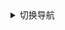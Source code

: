 <!-- 角色图片展示 -->
<details id="nav">
  <summary>切换导航</summary>
  <ul style="list-style:none; padding-left:0;">
    <li>
      <!-- data-prefix 是图片路径前缀，data-count 是数量 -->
      <span class="nav-item" data-prefix="/boke/images/younuo" data-count="2" style="cursor:pointer; color:blue;">尤诺</span>
    </li>
    <li>
   <span class="nav-item" data-prefix="/boke/images/fulilian" data-count="56" style="cursor:pointer; color:blue;">葬送的芙莉莲</span>
    </li>
    <li>
      <span class="nav-item" data-prefix="/boke/images/qingyin" data-count="1" style="cursor:pointer; color:blue;">轻音少女</span>
    </li>
  </ul>
</details>

<div id="image-display"></div>

<!-- 图片预览遮罩 -->
<div id="preview-overlay">
  <img id="preview-img" src="">
</div>

<style>
#image-display {
    display: flex;
    flex-wrap: wrap;
    gap: 10px;             /* 图片间距 */
    justify-content: center; /* 居中对齐 */
}

#image-display img {
    max-width: 200px;      /* 最大宽度 */
    height: auto;          /* 高度自适应，保持比例 */
    border-radius: 8px;    /* 圆角，可选 */
    box-shadow: 0 0 5px rgba(0,0,0,0.2);
    cursor: pointer;
    transition: transform 0.2s;
}
#image-display img:hover {
    transform: scale(1.05); /* 悬停放大 */
}

#preview-overlay {
    display: none;
    position: fixed;
    top: 0; left: 0;
    width: 100%; height: 100%;
    background: rgba(0,0,0,0.8);
    justify-content: center;
    align-items: center;
    z-index: 1000;
}

#preview-overlay img {
    max-width: 90%;
    max-height: 90%;
    border: 2px solid #fff;
    box-shadow: 0 0 10px #000;
}
</style>

<script>
document.addEventListener("DOMContentLoaded", function() {
    const navItems = document.querySelectorAll('.nav-item');
    const display = document.getElementById('image-display');
    const overlay = document.getElementById('preview-overlay');
    const previewImg = document.getElementById('preview-img');

    navItems.forEach(item => {
        item.addEventListener('click', () => {
            const prefix = item.dataset.prefix; // 前缀
            const count = parseInt(item.dataset.count); // 数量
            display.innerHTML = '';

            for (let i = 1; i <= count; i++) {
                const src = `${prefix}${i}.jpg`;
                const img = document.createElement('img');
                img.src = src;
                img.addEventListener('click', () => {
                    previewImg.src = src;
                    overlay.style.display = 'flex';
                });
                display.appendChild(img);
            }
        });
    });

    overlay.addEventListener('click', () => {
        overlay.style.display = 'none';
    });
});
</script>
